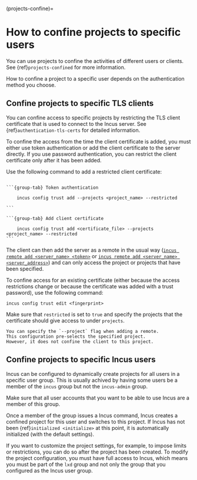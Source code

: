 (projects-confine)=
# How to confine projects to specific users

You can use projects to confine the activities of different users or clients.
See {ref}`projects-confined` for more information.

How to confine a project to a specific user depends on the authentication method you choose.

## Confine projects to specific TLS clients

You can confine access to specific projects by restricting the TLS client certificate that is used to connect to the Incus server.
See {ref}`authentication-tls-certs` for detailed information.

To confine the access from the time the client certificate is added, you must either use token authentication or add the client certificate to the server directly.
If you use password authentication, you can restrict the client certificate only after it has been added.

Use the following command to add a restricted client certificate:

````{tabs}

```{group-tab} Token authentication

    incus config trust add --projects <project_name> --restricted

```

```{group-tab} Add client certificate

    incus config trust add <certificate_file> --projects <project_name> --restricted
```

````

The client can then add the server as a remote in the usual way ([`incus remote add <server_name> <token>`](incus_remote_add.md) or [`incus remote add <server_name> <server_address>`](incus_remote_add.md)) and can only access the project or projects that have been specified.

To confine access for an existing certificate (either because the access restrictions change or because the certificate was added with a trust password), use the following command:

    incus config trust edit <fingerprint>

Make sure that `restricted` is set to `true` and specify the projects that the certificate should give access to under `projects`.

```{note}
You can specify the `--project` flag when adding a remote.
This configuration pre-selects the specified project.
However, it does not confine the client to this project.
```

## Confine projects to specific Incus users

Incus can be configured to dynamically create projects for all users in a specific user group.
This is usually achived by having some users be a member of the `incus` group but not the `incus-admin` group.

Make sure that all user accounts that you want to be able to use Incus are a member of this group.

Once a member of the group issues a Incus command, Incus creates a confined project for this user and switches to this project.
If Incus has not been {ref}`initialized <initialize>` at this point, it is automatically initialized (with the default settings).

If you want to customize the project settings, for example, to impose limits or restrictions, you can do so after the project has been created.
To modify the project configuration, you must have full access to Incus, which means you must be part of the `lxd` group and not only the group that you configured as the Incus user group.
